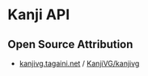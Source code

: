 # Kanji API

## Open Source Attribution

- [kanjivg.tagaini.net](https://kanjivg.tagaini.net) / [KanjiVG/kanjivg](https://github.com/KanjiVG/kanjivg)